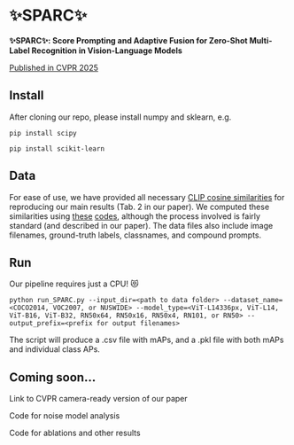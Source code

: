 # ✨SPARC✨

**✨SPARC✨: Score Prompting and Adaptive Fusion for Zero-Shot Multi-Label Recognition in Vision-Language Models**

[Published in CVPR 2025](https://openaccess.thecvf.com/content/CVPR2025/papers/Miller_SPARC_Score_Prompting_and_Adaptive_Fusion_for_Zero-Shot_Multi-Label_Recognition_CVPR_2025_paper.pdf)

## Install

After cloning our repo, please install numpy and sklearn, e.g.

```pip install scipy ```

```pip install scikit-learn ```

## Data

For ease of use, we have provided all necessary [CLIP cosine similarities](https://drive.google.com/drive/folders/1jluZ7tJq5LUceptu4mBuAjppzs8VFVFz?usp=sharing) for reproducing our main results (Tab. 2 in our paper). We computed these similarities using [these](https://github.com/kjmillerCURIS/dualcoopstarstar/blob/main/cooccurrence_correction_experiments/compute_cossims_test_noaug.py) [codes](https://github.com/kjmillerCURIS/dualcoopstarstar/blob/main/cooccurrence_correction_experiments/compute_cossims_test_noaug_arbitrary_prompts.py), although the process involved is fairly standard (and described in our paper). The data files also include image filenames, ground-truth labels, classnames, and compound prompts.

## Run

Our pipeline requires just a CPU! 😻

 ``` python run_SPARC.py --input_dir=<path to data folder> --dataset_name=<COCO2014, VOC2007, or NUSWIDE> --model_type=<ViT-L14336px, ViT-L14, ViT-B16, ViT-B32, RN50x64, RN50x16, RN50x4, RN101, or RN50> --output_prefix=<prefix for output filenames> ```

The script will produce a .csv file with mAPs, and a .pkl file with both mAPs and individual class APs.

## Coming soon...

Link to CVPR camera-ready version of our paper

Code for noise model analysis

Code for ablations and other results
